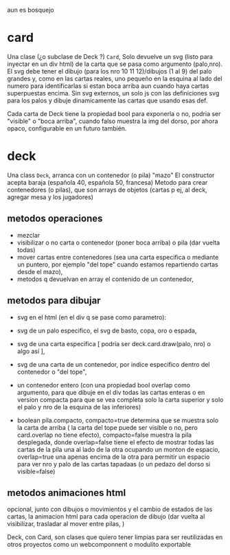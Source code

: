 aun es bosquejo 

# card

Una clase (¿o subclase de Deck ?) `Card`,
Solo devuelve un svg (listo para inyectar en un div html) de la carta que se pasa como argumento (palo,nro). El svg debe tener el dibujo (para los nro 10 11 12)/dibujos (1 al 9) del palo grandes y, como en las cartas reales, uno pequeño en la esquina al lado del numero para identificarlas si estan boca arriba aun cuando haya cartas superpuestas encima. Sin svg externos, un solo js con las definiciones svg para los palos y dibuje dinamicamente las cartas que usando esas def.

Cada carta de Deck tiene la propiedad bool para exponerla o no, podria ser "visible" o "boca arriba", cuando falso muestra la img del dorso, por ahora opaco, configurable en un futuro también.


# deck

Una class `Deck`, arranca con un contenedor (o pila) "mazo" 
El constructor acepta baraja (española 40, española 50, francesa)
Metodo para crear contenedores (o pilas), que son arrays de objetos (cartas p ej, al deck, agregar mesa y los jugadores)



## metodos operaciones  

- mezclar  
- visibilizar o no carta o contenedor (poner boca arriba) o pila (dar vuelta todas)
- mover cartas entre contenedores (sea una carta especifica o mediante un puntero, por ejemplo "del tope" cuando estamos repartiendo cartas desde el mazo), 
- metodos q devuelvan en array el contenido de un contenedor,

## metodos para dibujar 

- svg en el html (en el div q se pase como parametro): 
- svg de un palo especifico, el svg de basto, copa, oro o espada,
- svg de una carta especifica [ podría ser deck.card.draw(palo, nro) o algo así ],
- svg de una carta de un contenedor, por indice especifico dentro del contenedor o "del tope",
- un contenedor entero (con una propiedad bool overlap como argumento, para que dibuje en el div todas las cartas enteras o en version compacta para que se vea completa solo la carta superior y solo  el palo y nro de la esquina de las inferiores)  

- boolean pila.compacto, 
compacto=true determina que se muestra solo la carta de arriba ( la carta del tope puede ser visible o no, pero card.overlap no tiene efecto), 
compacto=false muestra la pila desplegada, 
donde 
overlap=false tiene el efecto de mostrar todas las cartas de la pila una al lado de la otra ocupando un monton de espacio,
overlap=true una apenas encima de la otra para permitir un espacio para ver nro y palo de las cartas tapadaas (o un pedazo del dorso si visible=false)  


## metodos animaciones html 
opcional, junto con dibujos o movimientos y el cambio de estados de las cartas, la animacion html para cada operacion de dibujo (dar vuelta al visibilizar, trasladar al mover entre pilas, ) 


Deck, con Card, son clases que quiero tener limpias para ser reutilizadas en otros proyectos como un webcomponnent o modulito exportable
